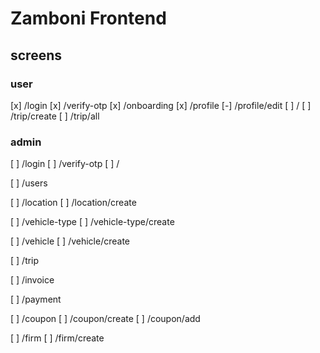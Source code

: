 # Zamboni Frontend

## screens

### user
[x] /login
[x] /verify-otp
[x] /onboarding
[x] /profile
[-] /profile/edit
[ ] /
[ ] /trip/create
[ ] /trip/all

### admin
[ ] /login
[ ] /verify-otp
[ ] /

[ ] /users

[ ] /location
[ ] /location/create

[ ] /vehicle-type
[ ] /vehicle-type/create

[ ] /vehicle
[ ] /vehicle/create

[ ] /trip

[ ] /invoice

[ ] /payment

[ ] /coupon
[ ] /coupon/create
[ ] /coupon/add

[ ] /firm
[ ] /firm/create
